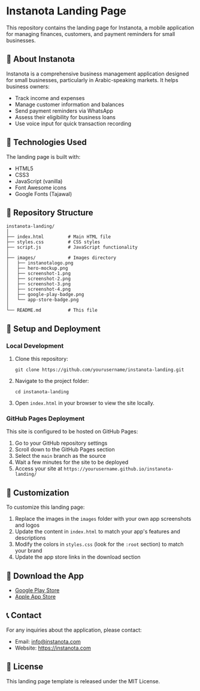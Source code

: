 # Instanota Landing Page

This repository contains the landing page for Instanota, a mobile application for managing finances, customers, and payment reminders for small businesses.

## 📱 About Instanota

Instanota is a comprehensive business management application designed for small businesses, particularly in Arabic-speaking markets. It helps business owners:

- Track income and expenses
- Manage customer information and balances
- Send payment reminders via WhatsApp
- Assess their eligibility for business loans
- Use voice input for quick transaction recording

## 🚀 Technologies Used

The landing page is built with:

- HTML5
- CSS3
- JavaScript (vanilla)
- Font Awesome icons
- Google Fonts (Tajawal)

## 📂 Repository Structure

```
instanota-landing/
│
├── index.html         # Main HTML file
├── styles.css         # CSS styles
├── script.js          # JavaScript functionality
│
├── images/            # Images directory
│   ├── instanotalogo.png
│   ├── hero-mockup.png
│   ├── screenshot-1.png
│   ├── screenshot-2.png
│   ├── screenshot-3.png
│   ├── screenshot-4.png
│   ├── google-play-badge.png
│   └── app-store-badge.png
│
└── README.md          # This file
```

## 🔧 Setup and Deployment

### Local Development

1. Clone this repository:
   ```
   git clone https://github.com/yourusername/instanota-landing.git
   ```

2. Navigate to the project folder:
   ```
   cd instanota-landing
   ```

3. Open `index.html` in your browser to view the site locally.

### GitHub Pages Deployment

This site is configured to be hosted on GitHub Pages:

1. Go to your GitHub repository settings
2. Scroll down to the GitHub Pages section
3. Select the `main` branch as the source
4. Wait a few minutes for the site to be deployed
5. Access your site at `https://yourusername.github.io/instanota-landing/`

## 📝 Customization

To customize this landing page:

1. Replace the images in the `images` folder with your own app screenshots and logos
2. Update the content in `index.html` to match your app's features and descriptions
3. Modify the colors in `styles.css` (look for the `:root` section) to match your brand
4. Update the app store links in the download section

## 📱 Download the App

- [Google Play Store](https://play.google.com/store/apps/details?id=com.floosfast.instanota)
- [Apple App Store](https://apps.apple.com/app/instanota/id123456789)

## 📞 Contact

For any inquiries about the application, please contact:

- Email: info@instanota.com
- Website: https://instanota.com

## 📄 License

This landing page template is released under the MIT License.